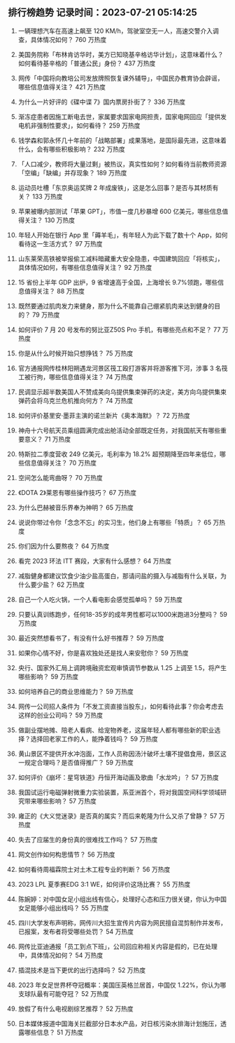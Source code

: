 
## 排行榜趋势 记录时间：2023-07-21 05:14:25
  
  1. 一辆理想汽车在高速上飙至 120 KM/h，驾驶室空无一人，高速交警介入调查，具体情况如何？ 760 万热度
    
  2. 美国务院称「布林肯访华时，美方已知晓基辛格访华计划」，这意味着什么？如何看待基辛格的「普通公民」身份？ 437 万热度
    
  3. 网传「中国将向教培公司发放牌照恢复课外辅导」，中国民办教育协会辟谣，哪些信息值得关注？ 421 万热度
    
  4. 为什么一片好评的《碟中谍 7》国内票房扑街了？ 336 万热度
    
  5. 渐冻症患者因施工断电去世，家属要求国家电网担责，国家电网回应「提供发电机非强制性要求」，如何看待？ 259 万热度
    
  6. 钱学森和郭永怀几十年前的「战略部署」成果落地，是国际最先进，这意味着什么，会有哪些积极影响？ 232 万热度
    
  7. 「人口减少，教师将大量过剩」被热议，真实性如何？如何看待当前教师资源「空编」「缺编」并存现象？ 189 万热度
    
  8. 运动员吐槽「东京奥运奖牌 2 年成废铁」，这是怎么回事？是否与其材质有关？ 133 万热度
    
  9. 苹果被曝内部测试「苹果 GPT」，市值一度几秒暴增 600 亿美元，哪些信息值得关注？ 130 万热度
    
  10. 年轻人开始在银行 App 里「薅羊毛」，有年轻人为此下载了数十个 App，如何看待这一生活方式？ 97 万热度
    
  11. 山东莱荣高铁被举报偷工减料暗藏重大安全隐患，中国建筑回应「将核实」，具体情况如何，有哪些信息值得关注？ 92 万热度
    
  12. 15 省份上半年 GDP 出炉，9 省增速高于全国，上海增长 9.7%领跑，哪些信息值得关注？ 88 万热度
    
  13. 既然要通过肌肉发力来健身，那为什么不能靠自己绷紧肌肉来达到健身的目的？ 79 万热度
    
  14. 如何评价 7 月 20 号发布的努比亚Z50S Pro 手机，有哪些亮点和不足？ 77 万热度
    
  15. 你是从什么时候开始只想挣钱？ 75 万热度
    
  16. 官方通报网传桂林阳朔遇龙河景区筏工殴打游客并将游客推下河，涉事 3 名筏工被行拘，哪些信息值得关注？ 74 万热度
    
  17. 民调显示超半数美国人不赞成美向乌提供集束弹药的决定，美方向乌提供集束弹药会将乌克兰危机推向何方？ 74 万热度
    
  18. 如何评价基里安·墨菲主演的诺兰新片《奥本海默》？ 72 万热度
    
  19. 神舟十六号航天员乘组圆满完成出舱活动全部既定任务，对我国航天有哪些重要意义？ 71 万热度
    
  20. 特斯拉二季度营收 249 亿美元，毛利率为 18.2% 超预期降至四年来低位，哪些信息值得关注？ 70 万热度
    
  21. 空间怎么能弯曲呀？ 70 万热度
    
  22. 《DOTA 2》莱恩有哪些操作技巧？ 67 万热度
    
  23. 为什么巴赫被音乐界奉为神明？ 65 万热度
    
  24. 说说你带过令你「念念不忘」的实习生，他们身上有哪些「特质」？ 65 万热度
    
  25. 你们因为什么要熬夜？ 64 万热度
    
  26. 看完 2023 环法 ITT 赛段，大家有什么感想？ 64 万热度
    
  27. 减脂健身都建议饮食少油少盐高蛋白，那请问盐的摄入与减脂有什么关联，为什么要少盐？ 62 万热度
    
  28. 自己一个人吃火锅，一个人看电影会感觉孤单吗？ 59 万热度
    
  29. 只要认真训练跑步，任何18-35岁的成年男性都可以1000米跑进3分整吗？ 59 万热度
    
  30. 最近突然想看书了，有没有什么好书推荐？ 59 万热度
    
  31. 如果你心情不好，你是喜欢独处还是找人来安慰你？ 59 万热度
    
  32. 央行、国家外汇局上调跨境融资宏观审慎调节参数从 1.25 上调至 1.5，将产生哪些影响？ 59 万热度
    
  33. 如何培养自己的商业思维能力？ 59 万热度
    
  34. 网传一公司招人条件为「不发工资直接当股东」，如何看待此事？你会考虑去这样的创业公司吗？ 59 万热度
    
  35. 做副业摆地摊、陪老人看病、给宠物养老，这届年轻人都有哪些新的职业选择？选择回老家工作的人，能挣着钱吗？ 59 万热度
    
  36. 黄山景区不提供开水冲泡面，工作人员称因汤汁破坏土壤不提倡食用，景区这一规定合理吗？是否值得推广？ 59 万热度
    
  37. 如何评价《崩坏：星穹铁道》丹恒开海动画及歌曲「水龙吟」？ 57 万热度
    
  38. 我国试运行电磁弹射微重力实验装置，系亚洲首个，将对我国空间科学领域研究带来哪些影响？ 57 万热度
    
  39. 雍正的《大义觉迷录》是否真的属实？而后来乾隆为什么又杀了曾静？ 57 万热度
    
  40. 失去了应届生的身份真的很难找工作吗？ 57 万热度
    
  41. 网文创作如何构思情节？ 56 万热度
    
  42. 如何看待周福霖院士对土木工程专业的判断？ 56 万热度
    
  43. 2023 LPL 夏季赛EDG 3:1 WE，如何评价这场比赛？ 55 万热度
    
  44. 陈婉婷：对中国女足小组出线有信心，处理好心态和压力很关键，你认为中国女足能够小组出线吗？ 55 万热度
    
  45. 四川大学发布声明称，网传川大招生宣传片内容为网民擅自混剪制作并发布，已报案，发布者将受哪些处罚？ 54 万热度
    
  46. 网传比亚迪通报「员工到点下班」，公司回应称相关内容是假的，已在处理中，具体情况如何？ 54 万热度
    
  47. 插混技术是当下更优的出行选择吗？ 52 万热度
    
  48. 2023 年女足世界杯夺冠概率：美国压英格兰居首，中国仅 1.22%，你认为哪支球队最有可能夺冠？ 52 万热度
    
  49. 放假了有什么电视剧综艺推荐？ 52 万热度
    
  50. 日本媒体报道中国海关拦截部分日本水产品，对日核污染水排海计划施压，透露哪些信息？ 51 万热度
    
